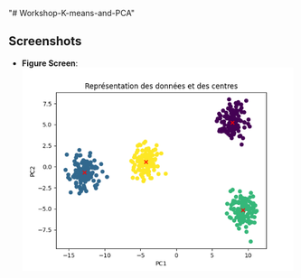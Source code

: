 "# Workshop-K-means-and-PCA" 
## Screenshots

- **Figure Screen**:
  ![Figure Screen](Figure_1.png)
